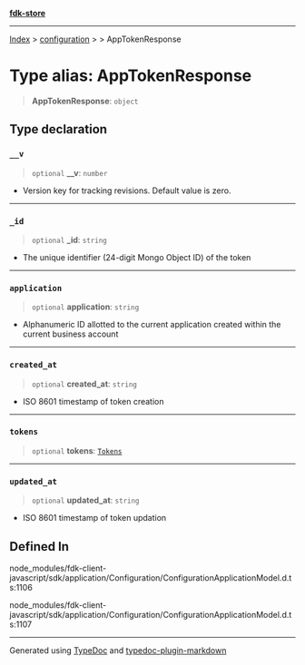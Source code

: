 [**fdk-store**](../../../README.md)
***

[Index](../../../API.md) > [configuration](../../README.md) > [<internal>](../README.md) > AppTokenResponse

# Type alias: AppTokenResponse

> **AppTokenResponse**: `object`

## Type declaration

### `__v`

> `optional` **\_\_v**: `number`

- Version key for tracking revisions. Default value is zero.

***

### `_id`

> `optional` **\_id**: `string`

- The unique identifier (24-digit Mongo Object ID)
of the token

***

### `application`

> `optional` **application**: `string`

- Alphanumeric ID allotted to the current
application created within the current business account

***

### `created_at`

> `optional` **created\_at**: `string`

- ISO 8601 timestamp of token creation

***

### `tokens`

> `optional` **tokens**: [`Tokens`](type-alias.Tokens.md)

***

### `updated_at`

> `optional` **updated\_at**: `string`

- ISO 8601 timestamp of token updation

## Defined In

node\_modules/fdk-client-javascript/sdk/application/Configuration/ConfigurationApplicationModel.d.ts:1106

node\_modules/fdk-client-javascript/sdk/application/Configuration/ConfigurationApplicationModel.d.ts:1107

***
Generated using [TypeDoc](https://typedoc.org/) and [typedoc-plugin-markdown](https://www.npmjs.com/package/typedoc-plugin-markdown)
